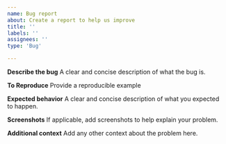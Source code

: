 ```yaml
---
name: Bug report
about: Create a report to help us improve
title: ''
labels: ''
assignees: ''
type: 'Bug'

---
```


**Describe the bug**
A clear and concise description of what the bug is.

**To Reproduce**
Provide a reproducible example

**Expected behavior**
A clear and concise description of what you expected to happen.

**Screenshots**
If applicable, add screenshots to help explain your problem.

**Additional context**
Add any other context about the problem here.
